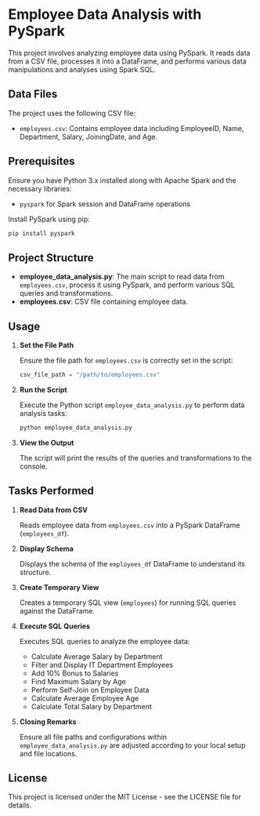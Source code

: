 
# Employee Data Analysis with PySpark

This project involves analyzing employee data using PySpark. It reads data from a CSV file, processes it into a DataFrame, and performs various data manipulations and analyses using Spark SQL.

## Data Files

The project uses the following CSV file:
- `employees.csv`: Contains employee data including EmployeeID, Name, Department, Salary, JoiningDate, and Age.

## Prerequisites

Ensure you have Python 3.x installed along with Apache Spark and the necessary libraries:
- `pyspark` for Spark session and DataFrame operations

Install PySpark using pip:
```sh
pip install pyspark
```

## Project Structure

- **employee_data_analysis.py**: The main script to read data from `employees.csv`, process it using PySpark, and perform various SQL queries and transformations.
- **employees.csv**: CSV file containing employee data.

## Usage

1. **Set the File Path**

   Ensure the file path for `employees.csv` is correctly set in the script:
   ```python
   csv_file_path = "/path/to/employees.csv"
   ```

2. **Run the Script**

   Execute the Python script `employee_data_analysis.py` to perform data analysis tasks:
   ```sh
   python employee_data_analysis.py
   ```

3. **View the Output**

   The script will print the results of the queries and transformations to the console.

## Tasks Performed

1. **Read Data from CSV**

   Reads employee data from `employees.csv` into a PySpark DataFrame (`employees_df`).

2. **Display Schema**

   Displays the schema of the `employees_df` DataFrame to understand its structure.

3. **Create Temporary View**

   Creates a temporary SQL view (`employees`) for running SQL queries against the DataFrame.

4. **Execute SQL Queries**

   Executes SQL queries to analyze the employee data:
   - Calculate Average Salary by Department
   - Filter and Display IT Department Employees
   - Add 10% Bonus to Salaries
   - Find Maximum Salary by Age
   - Perform Self-Join on Employee Data
   - Calculate Average Employee Age
   - Calculate Total Salary by Department

5. **Closing Remarks**

   Ensure all file paths and configurations within `employee_data_analysis.py` are adjusted according to your local setup and file locations.

## License

This project is licensed under the MIT License - see the LICENSE file for details.
